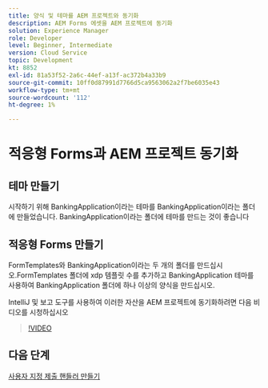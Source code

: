 ```yaml
---
title: 양식 및 테마를 AEM 프로젝트와 동기화
description: AEM Forms 에셋을 AEM 프로젝트에 동기화
solution: Experience Manager
role: Developer
level: Beginner, Intermediate
version: Cloud Service
topic: Development
kt: 8852
exl-id: 81a53f52-2a6c-44ef-a13f-ac372b4a33b9
source-git-commit: 10ff0d87991d7766d5ca9563062a2f7be6035e43
workflow-type: tm+mt
source-wordcount: '112'
ht-degree: 1%

---
```


# 적응형 Forms과 AEM 프로젝트 동기화

## 테마 만들기

시작하기 위해 BankingApplication이라는 테마를 BankingApplication이라는 폴더에 만들었습니다. BankingApplication이라는 폴더에 테마를 만드는 것이 좋습니다

## 적응형 Forms 만들기

FormTemplates와 BankingApplication이라는 두 개의 폴더를 만드십시오.FormTemplates 폴더에 xdp 템플릿 수를 추가하고 BankingApplication 테마를 사용하여 BankingApplication 폴더에 하나 이상의 양식을 만드십시오.

IntelliJ 및 보고 도구를 사용하여 이러한 자산을 AEM 프로젝트에 동기화하려면 다음 비디오를 시청하십시오

>[!VIDEO](https://video.tv.adobe.com/v/336937?quality=12&learn=on)

## 다음 단계

[사용자 지정 제출 핸들러 만들기](./custom-submit-to-servlet.md)
